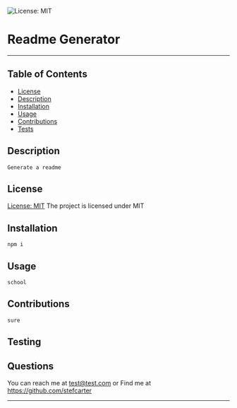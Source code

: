 
  ![License: MIT](https://img.shields.io/badge/License-MIT-yellow.svg)
  # Readme Generator
  ----
  ## Table of Contents
  - [License](#license)
  - [Description](#description)
  - [Installation](#installation)
  - [Usage](#usage)
  - [Contributions](#contributing)
  - [Tests](#testing)
  
  ## Description
    Generate a readme

  ## License
  [License: MIT](https://opensource.org/licenses/MIT)
    The project is licensed under MIT

  ## Installation
    npm i

  ## Usage
    school

  ## Contributions
    sure

  ## Testing
    

  ## Questions
   You can reach me at test@test.com
   or
   Find me at https://github.com/stefcarter

  ----
    
  